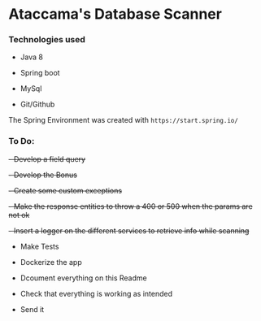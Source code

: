 <H1>Ataccama's Database Scanner</H1>

<H3>Technologies used</H3>

- Java 8

- Spring boot

- MySql

- Git/Github

The Spring Environment was created with `https://start.spring.io/`

<H3>To Do:</H3>
 
 ~~- Develop a field query~~
 
 ~~- Develop the Bonus~~ 
 
 ~~- Create some custom exceptions~~
 
 ~~- Make the response entities to throw a 400 or 500 when the params are not ok~~
 
 ~~- Insert a logger on the different services to retrieve info while scanning~~
 
 - Make Tests
 
 - Dockerize the app 
 
 - Dcoument everything on this Readme 
 
 - Check that everything is working as intended
 
 - Send it
